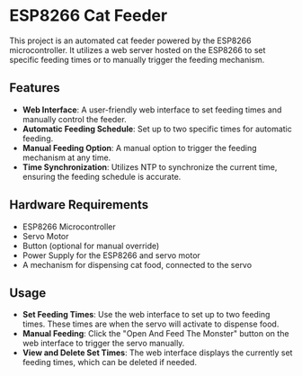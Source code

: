 # ESP8266 Cat Feeder

This project is an automated cat feeder powered by the ESP8266 microcontroller. It utilizes a web server hosted on the ESP8266 to set specific feeding times or to manually trigger the feeding mechanism.

## Features

- **Web Interface**: A user-friendly web interface to set feeding times and manually control the feeder.
- **Automatic Feeding Schedule**: Set up to two specific times for automatic feeding.
- **Manual Feeding Option**: A manual option to trigger the feeding mechanism at any time.
- **Time Synchronization**: Utilizes NTP to synchronize the current time, ensuring the feeding schedule is accurate.

## Hardware Requirements

- ESP8266 Microcontroller
- Servo Motor
- Button (optional for manual override)
- Power Supply for the ESP8266 and servo motor
- A mechanism for dispensing cat food, connected to the servo

## Usage

- **Set Feeding Times**: Use the web interface to set up to two feeding times. These times are when the servo will activate to dispense food.
- **Manual Feeding**: Click the "Open And Feed The Monster" button on the web interface to trigger the servo manually.
- **View and Delete Set Times**: The web interface displays the currently set feeding times, which can be deleted if needed.

